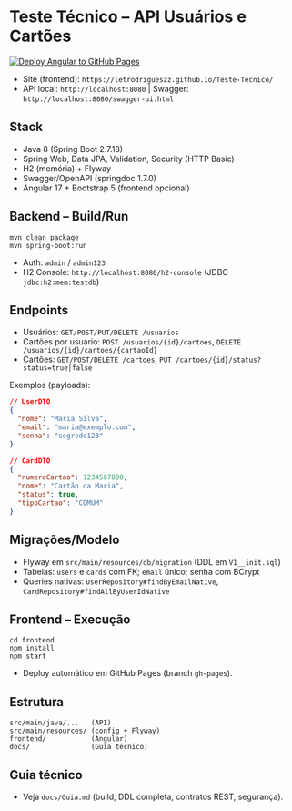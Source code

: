 # Teste Técnico – API Usuários e Cartões

[![Deploy Angular to GitHub Pages](https://github.com/letrodrigueszz/Teste-Tecnico/actions/workflows/gh-pages.yml/badge.svg)](https://github.com/letrodrigueszz/Teste-Tecnico/actions/workflows/gh-pages.yml)

- Site (frontend): `https://letrodrigueszz.github.io/Teste-Tecnico/`
- API local: `http://localhost:8080` | Swagger: `http://localhost:8080/swagger-ui.html`

## Stack
- Java 8 (Spring Boot 2.7.18)
- Spring Web, Data JPA, Validation, Security (HTTP Basic)
- H2 (memória) + Flyway
- Swagger/OpenAPI (springdoc 1.7.0)
- Angular 17 + Bootstrap 5 (frontend opcional)

## Backend – Build/Run
```
mvn clean package
mvn spring-boot:run
```
- Auth: `admin` / `admin123`
- H2 Console: `http://localhost:8080/h2-console` (JDBC `jdbc:h2:mem:testdb`)

## Endpoints
- Usuários: `GET/POST/PUT/DELETE /usuarios`
- Cartões por usuário: `POST /usuarios/{id}/cartoes`, `DELETE /usuarios/{id}/cartoes/{cartaoId}`
- Cartões: `GET/POST/DELETE /cartoes`, `PUT /cartoes/{id}/status?status=true|false`

Exemplos (payloads):
```json
// UserDTO
{
  "nome": "Maria Silva",
  "email": "maria@exemplo.com",
  "senha": "segredo123"
}
```
```json
// CardDTO
{
  "numeroCartao": 1234567890,
  "nome": "Cartão da Maria",
  "status": true,
  "tipoCartao": "COMUM"
}
```

## Migrações/Modelo
- Flyway em `src/main/resources/db/migration` (DDL em `V1__init.sql`)
- Tabelas: `users` e `cards` com FK; `email` único; senha com BCrypt
- Queries nativas: `UserRepository#findByEmailNative`, `CardRepository#findAllByUserIdNative`

## Frontend – Execução
```
cd frontend
npm install
npm start
```
- Deploy automático em GitHub Pages (branch `gh-pages`).

## Estrutura
```
src/main/java/...   (API)
src/main/resources/ (config + Flyway)
frontend/           (Angular)
docs/               (Guia técnico)
```

## Guia técnico
- Veja `docs/Guia.md` (build, DDL completa, contratos REST, segurança).
